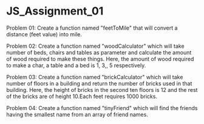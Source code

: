 # JS_Assignment_01
Problem 01: Create a  function named "feetToMile" that 
will convert a distance (feet value) into mile.

Problem 02: Create a function named "woodCalculator" which will take number of beds, chairs and tables as parameter and calculate the amount of wood required to make these things. Here, the amount of wood required to make a char, a table and a bed is 1, 3,, 5 respectively.

Problem 03: Create a function named "brickCalculator" which will take number of floors in a building and return the number of bricks used in that building. Here, the height of bricks in the second ten floors is 12 and the rest of the bricks are of height 10.Each feet requires 1000 bricks.

Problem 04: Create a function named "tinyFriend" which will find the friends having the smallest name from an array of friend names.

